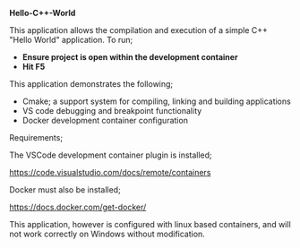 <b>Hello-C++-World</b>

This application allows the compilation and execution
of a simple C++ "Hello World" application.
To run;

<ul>
<li><b>Ensure project is open within the development container</b></li>
<li><b>Hit F5</b></li>
</ul>

This application demonstrates the following;

<ul>
<li>Cmake; a support system for compiling, linking and building applications</li>
<li>VS code debugging and breakpoint functionality</li>
<li>Docker development container configuration</li>
</ul>

Requirements;

The VSCode development container plugin is installed;

https://code.visualstudio.com/docs/remote/containers

Docker must also be installed;

https://docs.docker.com/get-docker/

This application, however is configured with linux based containers, and will not work correctly on Windows without modification.
